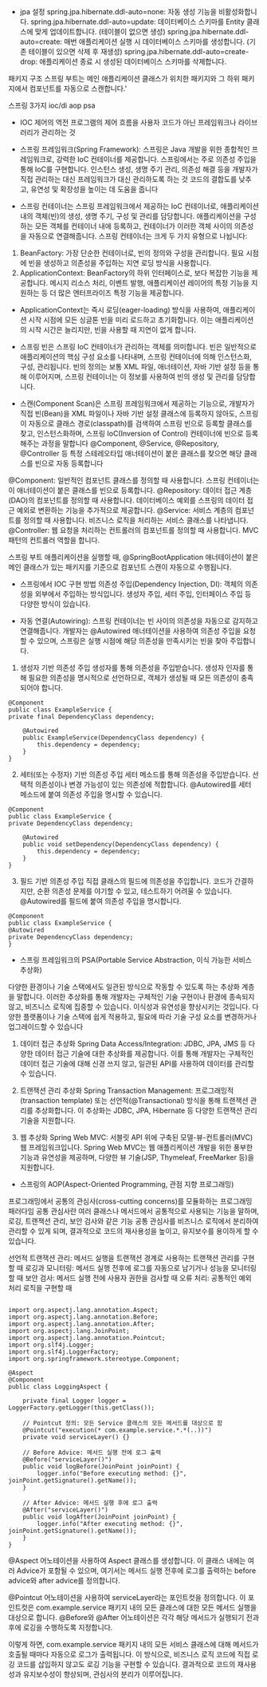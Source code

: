 
- jpa 설정
spring.jpa.hibernate.ddl-auto=none: 자동 생성 기능을 비활성화합니다.
spring.jpa.hibernate.ddl-auto=update: 데이터베이스 스키마를 Entity 클래스에 맞게 업데이트합니다. (테이블이 없으면 생성)
spring.jpa.hibernate.ddl-auto=create: 매번 애플리케이션 실행 시 데이터베이스 스키마를 생성합니다. (기존 테이블이 있으면 삭제 후 재생성)
spring.jpa.hibernate.ddl-auto=create-drop: 애플리케이션 종료 시 생성된 데이터베이스 스키마를 삭제합니다.


패키지 구조
스프링 부트는 메인 애플리케이션 클래스가 위치한 패키지와 그 하위 패키지에서 컴포넌트를 자동으로 스캔합니다.'



스프링 3가지
ioc/di   aop    psa


- IOC 제어의 역전
프로그램의 제어 흐름을 사용자 코드가 아닌 프레임워크나 라이브러리가 관리하는 것

- 스프링 프레임워크(Spring Framework): 스프링은 Java 개발을 위한 종합적인 프레임워크로,
강력한 IoC 컨테이너를 제공합니다. 스프링에서는 주로 의존성 주입을 통해 IoC를 구현합니다.
인스턴스 생성, 생명 주기 관리, 의존성 해결 등을 개발자가 직접 관리하는 대신 프레임워크가 대신 관리하도록 하는 것
코드의 결합도를 낮추고, 유연성 및 확장성을 높이는 데 도움을 줍니다


- 스프링 컨테이너는 스프링 프레임워크에서 제공하는 IoC 컨테이너로, 애플리케이션 내의 객체(빈)의 생성, 생명 주기, 구성 및 관리를 담당합니다. 애플리케이션을 구성하는 모든 객체를 컨테이너 내에 등록하고, 컨테이너가 이러한 객체 사이의 의존성을 자동으로 연결해줍니다. 스프링 컨테이너는 크게 두 가지 유형으로 나뉩니다:

1. BeanFactory: 가장 단순한 컨테이너로, 빈의 정의와 구성을 관리합니다. 필요 시점에 빈을 생성하고 의존성을 주입하는 지연 로딩 방식을 사용합니다.
2. ApplicationContext: BeanFactory의 하위 인터페이스로, 보다 복잡한 기능을 제공합니다. 메시지 리소스 처리, 이벤트 발행, 애플리케이션 레이어의 특정 기능을 지원하는 등 더 많은 엔터프라이즈 특정 기능을 제공합니다.
- ApplicationContext는 즉시 로딩(eager-loading) 방식을 사용하여, 애플리케이션 시작 시점에 모든 싱글톤 빈을 미리 로드하고 초기화합니다. 이는 애플리케이션의 시작 시간은 늘리지만, 빈을 사용할 때 지연이 없게 합니다.




- 스프링 빈은 스프링 IoC 컨테이너가 관리하는 객체를 의미합니다. 빈은 일반적으로 애플리케이션의 핵심 구성 요소를 나타내며, 스프링 컨테이너에 의해 인스턴스화, 구성, 관리됩니다. 빈의 정의는 보통 XML 파일, 애너테이션, 자바 기반 설정 등을 통해 이루어지며, 스프링 컨테이너는 이 정보를 사용하여 빈의 생성 및 관리를 담당합니다.



-  스캔(Component Scan)은 스프링 프레임워크에서 제공하는 기능으로, 개발자가 직접 빈(Bean)을 XML 파일이나 자바 기반 설정 클래스에 등록하지 않아도, 스프링이 자동으로 클래스 경로(classpath)를 검색하여 스프링 빈으로 등록할 클래스를 찾고, 인스턴스화하며, 스프링 IoC(Inversion of Control) 컨테이너에 빈으로 등록해주는 과정을 말합니다
@Component, @Service, @Repository, @Controller 등 특정 스테레오타입 애너테이션이 붙은 클래스를 찾으면 해당 클래스를 빈으로 자동 등록합니다

@Component: 일반적인 컴포넌트 클래스를 정의할 때 사용합니다. 스프링 컨테이너는 이 애너테이션이 붙은 클래스를 빈으로 등록합니다.
@Repository: 데이터 접근 계층(DAO)의 컴포넌트를 정의할 때 사용합니다. 데이터베이스 예외를 스프링의 데이터 접근 예외로 변환하는 기능을 추가적으로 제공합니다.
@Service: 서비스 계층의 컴포넌트를 정의할 때 사용합니다. 비즈니스 로직을 처리하는 서비스 클래스를 나타냅니다.
@Controller: 웹 요청을 처리하는 컨트롤러의 컴포넌트를 정의할 때 사용합니다. MVC 패턴의 컨트롤러 역할을 합니다.

스프링 부트 애플리케이션을 실행할 때, @SpringBootApplication 애너테이션이 붙은 메인 클래스가 있는 패키지를 기준으로 컴포넌트 스캔이 자동으로 수행됩니다.



- 스프링에서 IOC 구현 방법
의존성 주입(Dependency Injection, DI): 객체의 의존성을 외부에서 주입하는 방식입니다.
생성자 주입, 세터 주입, 인터페이스 주입 등 다양한 방식이 있습니다.

- 자동 연결(Autowiring): 스프링 컨테이너는 빈 사이의 의존성을 자동으로 감지하고 연결해줍니다. 개발자는 @Autowired 애너테이션을 사용하여 의존성 주입을 요청할 수 있으며, 스프링은 실행 시점에 해당 의존성을 만족시키는 빈을 찾아 주입합니다.

1. 생성자 기반 의존성 주입
   생성자를 통해 의존성을 주입받습니다.
   생성자 인자를 통해 필요한 의존성을 명시적으로 선언하므로, 객체가 생성될 때 모든 의존성이 충족되어야 합니다.

```
@Component
public class ExampleService {
private final DependencyClass dependency;

    @Autowired
    public ExampleService(DependencyClass dependency) {
        this.dependency = dependency;
    }
}
```

2. 세터(또는 수정자) 기반 의존성 주입
   세터 메소드를 통해 의존성을 주입받습니다.
   선택적 의존성이나 변경 가능성이 있는 의존성에 적합합니다.
   @Autowired를 세터 메소드에 붙여 의존성 주입을 명시할 수 있습니다.
```
@Component
public class ExampleService {
private DependencyClass dependency;

    @Autowired
    public void setDependency(DependencyClass dependency) {
        this.dependency = dependency;
    }
}
```


3. 필드 기반 의존성 주입
   직접 클래스의 필드에 의존성을 주입합니다.
   코드가 간결하지만, 순환 의존성 문제를 야기할 수 있고, 테스트하기 어려울 수 있습니다.
   @Autowired를 필드에 붙여 의존성 주입을 명시합니다.
```
@Component
public class ExampleService {
@Autowired
private DependencyClass dependency;
}
```




- 스프링 프레임워크의 PSA(Portable Service Abstraction, 이식 가능한 서비스 추상화)

다양한 환경이나 기술 스택에서도 일관된 방식으로 작동할 수 있도록 하는 추상화 계층을 말합니다. 이러한 추상화를 통해 개발자는 구체적인 기술 구현이나 환경에 종속되지 않고, 비즈니스 로직에 집중할 수 있습니다.
이식성과 유연성을 향상시키는 것입니다.
다양한 플랫폼이나 기술 스택에 쉽게 적용하고, 필요에 따라 기술 구성 요소를 변경하거나 업그레이드할 수 있습니다

1. 데이터 접근 추상화
   Spring Data Access/Integration: JDBC, JPA, JMS 등 다양한 데이터 접근 기술에 대한 추상화를 제공합니다. 이를 통해 개발자는 구체적인 데이터 접근 기술에 대해 신경 쓰지 않고, 일관된 API를 사용하여 데이터를 관리할 수 있습니다.

2. 트랜잭션 관리 추상화
   Spring Transaction Management: 프로그래밍적(transaction template) 또는 선언적(@Transactional) 방식을 통해 트랜잭션 관리를 추상화합니다. 이 추상화는 JDBC, JPA, Hibernate 등 다양한 트랜잭션 관리 기술을 지원합니다.

3. 웹 추상화
   Spring Web MVC: 서블릿 API 위에 구축된 모델-뷰-컨트롤러(MVC) 웹 프레임워크입니다. Spring Web MVC는 웹 애플리케이션 개발을 위한 풍부한 기능과 유연성을 제공하며, 다양한 뷰 기술(JSP, Thymeleaf, FreeMarker 등)을 지원합니다.





- 스프링의 AOP(Aspect-Oriented Programming, 관점 지향 프로그래밍)

프로그래밍에서 공통의 관심사(cross-cutting concerns)를 모듈화하는 프로그래밍 패러다임
공통 관심사란 여러 클래스나 메서드에서 공통적으로 사용되는 기능을 말하며, 로깅, 트랜잭션 관리, 보안 검사와 같은 기능
공통 관심사를 비즈니스 로직에서 분리하여 관리할 수 있게 되며, 결과적으로 코드의 재사용성을 높이고, 유지보수를 용이하게 할 수 있습니다.

선언적 트랜잭션 관리: 메서드 실행을 트랜잭션 경계로 사용하는 트랜잭션 관리를 구현할 때
로깅과 모니터링: 메서드 실행 전후에 로그를 자동으로 남기거나 성능을 모니터링할 때
보안 검사: 메서드 실행 전에 사용자 권한을 검사할 때
오류 처리: 공통적인 예외 처리 로직을 구현할 때


```

import org.aspectj.lang.annotation.Aspect;
import org.aspectj.lang.annotation.Before;
import org.aspectj.lang.annotation.After;
import org.aspectj.lang.JoinPoint;
import org.aspectj.lang.annotation.Pointcut;
import org.slf4j.Logger;
import org.slf4j.LoggerFactory;
import org.springframework.stereotype.Component;

@Aspect
@Component
public class LoggingAspect {

    private final Logger logger = LoggerFactory.getLogger(this.getClass());

    // Pointcut 정의: 모든 Service 클래스의 모든 메서드를 대상으로 함
    @Pointcut("execution(* com.example.service.*.*(..))")
    private void serviceLayer() {}

    // Before Advice: 메서드 실행 전에 로그 출력
    @Before("serviceLayer()")
    public void logBefore(JoinPoint joinPoint) {
        logger.info("Before executing method: {}", joinPoint.getSignature().getName());
    }

    // After Advice: 메서드 실행 후에 로그 출력
    @After("serviceLayer()")
    public void logAfter(JoinPoint joinPoint) {
        logger.info("After executing method: {}", joinPoint.getSignature().getName());
    }
}
```

@Aspect 어노테이션을 사용하여 Aspect 클래스를 생성합니다. 이 클래스 내에는 여러 Advice가 포함될 수 있으며, 여기서는 메서드 실행 전후에 로그를 출력하는 before advice와 after advice를 정의합니다.

@Pointcut 어노테이션을 사용하여 serviceLayer라는 포인트컷을 정의합니다. 이 포인트컷은 com.example.service 패키지 내의 모든 클래스에 대한 모든 메서드 실행을 대상으로 합니다. @Before와 @After 어노테이션은 각각 해당 메서드가 실행되기 전과 후에 로깅을 수행하도록 지정합니다.

이렇게 하면, com.example.service 패키지 내의 모든 서비스 클래스에 대해 메서드가 호출될 때마다 자동으로 로그가 출력됩니다. 이 방식으로, 비즈니스 로직 코드에 직접 로깅 코드를 삽입하지 않고도 로깅 기능을 구현할 수 있습니다. 결과적으로 코드의 재사용성과 유지보수성이 향상되며, 관심사의 분리가 이루어집니다.






